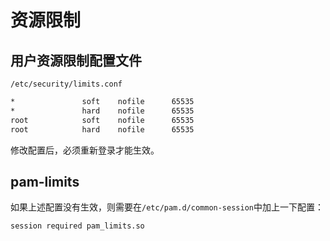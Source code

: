# 资源限制

## 用户资源限制配置文件

`/etc/security/limits.conf`

``` txt
*               soft    nofile      65535
*               hard    nofile      65535
root            soft    nofile      65535
root            hard    nofile      65535
```

修改配置后，必须重新登录才能生效。

## pam-limits

如果上述配置没有生效，则需要在`/etc/pam.d/common-session`中加上一下配置：

``` txt
session required pam_limits.so
```

